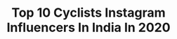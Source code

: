 ---
title: Top 10 Cyclists Instagram Influencers In India In 2020
description: >-
  Find top cyclists Instagram influencers in India in 2020. Most popular hashtags: #travel #nature #photography #sport.
platform: Instagram
hits: 41
text_top: Identify the most popular Instagram accounts on inBeat.
text_bottom: Our database holds 41 Instagram influencers like this in India for you to collaborate.
profiles:
  - username: "nomadic_sudhanshu"
    fullname: >-
      Trekker-Sudhanshu
    bio: >-
      High Altitude trekker ||traveler||cyclist||biker Founder @travelbanjare Carpie diem
    location: "India"
    followers: 17193
    engagement: 342
    commentsToLikes: 0.026216
    id: ckap4qivd8f410i78kc81yqe9
    verified: false
    hashtags: "#khanabadosh, #spitilove, #lonelyplanetindia, #traveldiaries"
  - username: "mountainrider.snaps"
    fullname: >-
      𝖕𝖗𝖎𝖙𝖍𝖚𝖑 𝖏𝖔𝖘𝖍𝖎
    bio: >-
      mobile photography📱 cyclist 🚴 Dehradun 🏞️🇮🇳😍 my day 18 sep🍾
    location: "India"
    followers: 10544
    engagement: 1624
    commentsToLikes: 0.048544
    id: ck14hdyij9uao0i19wp78wa48
    verified: false
    hashtags: ""
  - username: "soundavtar"
    fullname: >-
      SOUND AVTAR
    bio: >-
      🏆 Award Winning Drum & Bass-Dubstep DJ/Producer 🚴🏼‍♂️ Immature Cyclist 🎵🔻 ‘Your Love’ OUT NOW
    location: "India"
    followers: 18298
    engagement: 300
    commentsToLikes: 0.106879
    id: ck600ckhzdcle0i14xxwyj3ch
    verified: true
    hashtags: "#india, #drumandbass, #mtbjaipur, #music"
  - username: "withmanish"
    fullname: >-
      Manish Lakhani
    bio: >-
      Sony Artisan @sonyalphain Luminar Ambassador @skylum_global Adobe | WWF | NatGeo | BBC | Lonely Planet & Cyclist. no sharing without permission.
    location: "India"
    followers: 33227
    engagement: 279
    commentsToLikes: 0.050298
    id: ck6u4shw75ixj0j71al59kllh
    verified: false
    hashtags: "#discoverportrait, #sonyalphaindia, #adventuretime, #life"
  - username: "t_r_a_v_e_l_l_e_r_boy"
    fullname: >-
      SHAMIL@AREEKODE
    bio: >-
      SHAMILAREEKODE VLOGS K2KCycling-JK, HP, PB, HR, UP, RJ, GJ, MH, GO, KA, KL 4-Union Territory~11-Staite 📞 7034046962 Cyclist🚲 Traveling🗾 Back packer
    location: "India"
    followers: 8543
    engagement: 979
    commentsToLikes: 0.021236
    id: ckap7as0cj9nz0i78upoq0ans
    verified: false
    hashtags: "#traveltheworld, #travellife, #khardunglapass, #cyclingphotos"
  - username: "chefbali"
    fullname: >-
      Parvinder Singh Bali
    bio: >-
      Corporate chef L&D, oberoi hotels/ chef/cyclist/author/flutist...
    location: "India"
    followers: 11289
    engagement: 594
    commentsToLikes: 0.014788
    id: ck14iauotehoy0i19tnhdi94y
    verified: false
    hashtags: "#chefonwheels, #incredibleindia, #ocldlife, #chefbali"
  - username: "kavehafraie"
    fullname: >-
      Kaveh Afraie کاوه افرایی
    bio: >-
      اهل زمین،جهانگرد From the EARTH #Ambassador of#Peace❤ #Calligrapher #Photographer #Graphist #Cyclist #Traveler #influencer World Without Border🌎
    location: "India"
    followers: 15156
    engagement: 266
    commentsToLikes: 0.065170
    id: ck9wiktt82pqu0j7809vz1qs8
    verified: false
    hashtags: "#life, #sport, #quotestoliveby, #positivevibes"
  - username: "mr_abu_14"
    fullname: >-
      ✨ محمد عبدالله ‎✨
    bio: >-
      🔻🅐ⓑ🅓ⓤ🅛ⓛ🅐ⓗ 💞 🔺𝐖𝐞𝐥𝐜𝐨𝐦𝐞 𝐭𝐨 𝐦𝐲 👑𝐝𝐨𝐦 🔻𝐆𝐲𝐦 𝐀𝐝𝐝𝐢𝐭𝐢𝐨𝐧 💪 🔺𝐉𝐚𝐦𝐚𝐥𝐢𝐚𝐧 📚 🔻𝐓𝐍 𝟓𝟓 💫 𝐓𝐍 𝟒𝟓 🔺𝟏𝟗 🖤 🔻𝐓𝐫𝐚𝐯𝐞𝐥𝐥𝐞𝐫 🛄 🔺𝐒𝐧𝐚𝐩(𝐌𝐫_𝐚𝐛𝐮) 🔻𝐏𝐚𝐢𝐧 𝐢𝐬 𝐭𝐞𝐦𝐩𝐨𝐫𝐚𝐫𝐲 ⏳, 𝐩𝐫𝐢𝐝𝐞 𝐢𝐬 𝐟𝐨𝐫𝐞𝐯𝐞𝐫 🔥
    location: "India"
    followers: 4615
    engagement: 2111
    commentsToLikes: 0.055204
    id: ckaouebajzwo50i78niej6w20
    verified: false
    hashtags: "#inspiration, #boy, #young, #jaunt"
  - username: "stunt__boy__"
    fullname: >-
      ɴɪᴄᴋʏ__ᴘʜᴏᴛᴏɢʀᴀᴘʜʏ__
    bio: >-
      ᴛʜᴇ ᴡᴏʀʟᴅ ɪs ʏᴏᴜʀ's ᴛᴏ ᴇxᴘʟᴏʀᴇ 🌍 #ʀɪᴅᴇʀ🏍 #ᴛʀᴀᴠᴇʟʟᴇʀ🌄 #ᴄʏᴄʟɪɴɢ🚴 #sᴛʀᴇᴇᴛsᴋᴀᴛᴇʀ🛹 @flipmonkz
    location: "India"
    followers: 11070
    engagement: 491
    commentsToLikes: 0.077942
    id: ck8t4q1xa7o650j78xkdfm5bs
    verified: false
    hashtags: "#bicicleta, #myself, #mtblife, #life"
  - username: "ayaanshaiiikh"
    fullname: >-
      ایان شیخ
    bio: >-
      🔘OFFICIAL ACCOUNT🔘 💌DM ME 4 EDIT 😍APNI PEHCHAN KHOD BANAO ❤️alhamdulilah 👔Fashion blogger 🎂8th April 💰Business Queries Direct 📧Mail 📺YOUTUBE CHANNEL⬇️
    location: "India"
    followers: 14254
    engagement: 196
    commentsToLikes: 0.071077
    id: ck6tnok1ta9bi0j71prkmumhj
    verified: false
    hashtags: "#suratphotoclub, #fashion, #mtblife, #love"
---